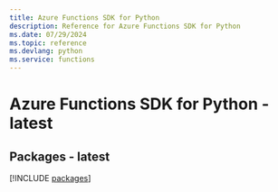 ```yaml
---
title: Azure Functions SDK for Python
description: Reference for Azure Functions SDK for Python
ms.date: 07/29/2024
ms.topic: reference
ms.devlang: python
ms.service: functions
---
```

# Azure Functions SDK for Python - latest
## Packages - latest
[!INCLUDE [packages](functions-index.md)]